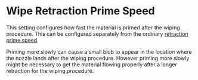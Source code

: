 Wipe Retraction Prime Speed
====
This setting configures how fast the material is primed after the wiping procedure. This can be configured separately from the ordinary [retraction prime speed](../travel/retraction_prime_speed.md).

Priming more slowly can cause a small blob to appear in the location where the nozzle lands after the wiping procedure. However priming more slowly might be necessary to get the material flowing properly after a longer retraction for the wiping procedure.